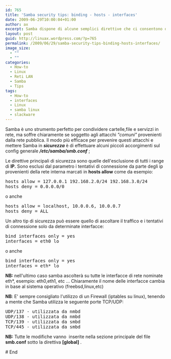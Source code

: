```yaml
---
id: 765
title: 'Samba security tips: binding - hosts - interfaces'
date: 2009-06-29T10:00:04+01:00
author: ax
excerpt: Samba dispone di alcune semplici direttive che ci consentono di condividere file,cartelle e servizzi nella rete con un ottimo livello di sicurezza.
layout: post
guid: http://linuax.wordpress.com/?p=765
permalink: /2009/06/29/samba-security-tips-binding-hosts-interfaces/
image_size:
  - ""
  - ""
categories:
  - How-to
  - Linux
  - Reti LAN
  - Samba
  - Tips
tags:
  - How-to
  - interfaces
  - Linux
  - samba linux
  - slackware
---
```

Samba è uno strumento perfetto per condividere cartelle,file e servizzi in rete, ma soffre chiaramente se soggetto agli attacchi _"comuni"_ provenienti dalla rete pubblica. Il modo più efficace per prevenire questi attacchi e mettere Samba in **_sicurezza_** è di effettuare alcuni piccoli accorgimenti sul config generale _**/etc/samba/smb.conf**_ ;

Le direttive principali di sicurezza sono quelle dell'esclusione di tutti i range di **IP.** Sono esclusi dal parametro i tentativi di connessione da parte degli ip provenienti della rete interna marcati in **hosts allow** come da esempio:

<pre><span><span style="direction:ltr;text-align:left;">hosts allow = 127.0.0.1 192.168.2.0/24 192.168.3.0/24</span> </span> <span><span style="direction:ltr;text-align:left;">
hosts deny = 0.0.0.0/0</span></span></pre>

 <span></span>

<span>o anche </span>

<pre>hosts allow = localhost, 10.0.0.6, 10.0.0.7<span>
hosts deny = ALL </span></pre>

<span>Un altro tip di sicurezza può essere quello di ascoltare il traffico e i tentativi di connessione solo da determinate interfacce:</span> <span></span>

<pre><span><span style="direction:ltr;text-align:left;">bind interfaces only = yes</span></span>
interfaces = eth0 lo</pre>

<span>o anche </span>

<pre><span><span style="direction:ltr;text-align:left;">bind interfaces only = yes</span></span>
interfaces = eth* lo</pre>

<span><strong>NB: </strong>nell'ultimo caso samba ascolterà su tutte le interfacce di rete nominate eth*, esempio: eth0,eth1, etc ... Chiaramente il nome delle interfacce cambia in base al sistema operativo (freebsd,linux,etc)<br /> </span>

<span><strong>NB</strong>: E' sempre consigliato l'utilizzo di un Firewall (iptables su linux), tenendo a mente che Samba utilizza le seguente porte TCP/UDP:</span>

<pre><span>UDP/137 - utilizzata da nmbd</span><span><span style="direction:ltr;text-align:left;">
</span>UDP/138 - utilizzata da nmbd</span>
<span>TCP/139 - utilizzata da smbd</span>
<span><span style="direction:ltr;text-align:left;">TCP/445 - utilizzata da smbd</span></span></pre>

**NB:** Tutte le modifiche vanno  inserite nella sezione principale del file **smb.conf** sotto la direttiva **[global]** .

\# End